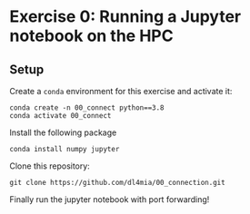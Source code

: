 # Exercise 0: Running a Jupyter notebook on the HPC

## Setup

Create a `conda` environment for this exercise and activate it:

```
conda create -n 00_connect python==3.8
conda activate 00_connect
```

Install the following package

```
conda install numpy jupyter
```

Clone this repository:
```
git clone https://github.com/dl4mia/00_connection.git
```
Finally run the jupyter notebook with port forwarding!
